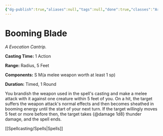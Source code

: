 ```yaml
---
{"dg-publish":true,"aliases":null,"tags":null,"done":true,"classes":"Artificer, Sorcerer, Warlock, Wizard,","spellLevel":0,"school":"Evocation","source":"TCE","permalink":"/spells/booming-blade/","dgHomeLink":false,"dgPassFrontmatter":true}
---
```


# Booming Blade
*A Evocation Cantrip.*

**Casting Time:** 1 Action

**Range:** Radius, 5 Feet

**Components:** S M(a melee weapon worth at least 1 sp)

**Duration:** Timed, 1 Round

You brandish the weapon used in the spell's casting and make a melee attack with it against one creature within 5 feet of you. On a hit, the target suffers the weapon attack's normal effects and then becomes sheathed in booming energy until the start of your next turn. If the target willingly moves 5 feet or more before then, the target takes {@damage 1d8} thunder damage, and the spell ends.

[[Spellcasting/Spells|Spells]]